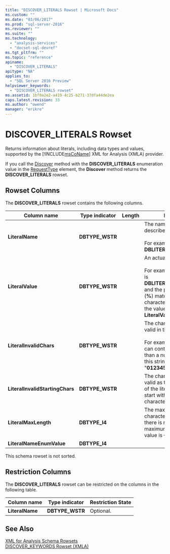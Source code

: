 ```yaml
---
title: "DISCOVER_LITERALS Rowset | Microsoft Docs"
ms.custom: ""
ms.date: "03/06/2017"
ms.prod: "sql-server-2016"
ms.reviewer: ""
ms.suite: ""
ms.technology: 
  - "analysis-services"
  - "docset-sql-devref"
ms.tgt_pltfrm: ""
ms.topic: "reference"
apiname: 
  - "DISCOVER_LITERALS"
apitype: "NA"
applies_to: 
  - "SQL Server 2016 Preview"
helpviewer_keywords: 
  - "DISCOVER_LITERALS rowset"
ms.assetid: 1bf0a2e2-a419-4c25-b271-37dfa44de2ea
caps.latest.revision: 33
ms.author: "owend"
manager: "erikre"
---
```

# DISCOVER_LITERALS Rowset
  Returns information about literals, including data types and values, supported by the [!INCLUDE[msCoName](../../../a9notintoc/includes/msconame-md.md)] XML for Analysis (XMLA) provider.  
  
 If you call the [Discover](../../../analysis-services/xmla/xml-elements-methods-discover.md) method with the **DISCOVER_LITERALS** enumeration value in the [RequestType](../../../analysis-services/xmla/xml-elements-properties/requesttype-element-xmla.md) element, the **Discover** method returns the **DISCOVER_LITERALS** rowset.  
  
## Rowset Columns  
 The **DISCOVER_LITERALS** rowset contains the following columns.  
  
|Column name|Type indicator|Length|Description|  
|-----------------|--------------------|------------|-----------------|  
|**LiteralName**|**DBTYPE_WSTR**||The name of the literal described in the row.<br /><br /> For example: **DBLITERAL_LIKE_PERCENT**|  
|**LiteralValue**|**DBTYPE_WSTR**||An actual literal value.<br /><br /> For example, if **LiteralName** is **DBLITERAL_LIKE_PERCENT** and the percent character (**%**) matches zero or more characters in a LIKE clause, the value of the **LiteralValue** column is "**%**".|  
|**LiteralInvalidChars**|**DBTYPE_WSTR**||The characters that are not valid in the literal.<br /><br /> For example, if table names can contain anything other than a numeric character, this string is "**0123456789**".|  
|**LiteralInvalidStartingChars**|**DBTYPE_WSTR**||The characters that are not valid as the first character of the literal. If the literal can start with any valid character, this is **null**.|  
|**LiteralMaxLength**|**DBTYPE_I4**||The maximum number of characters in the literal. If there is no maximum or the maximum is unknown, the value is –1.|  
|**LiteralNameEnumValue**|**DBTYPE_I4**|||  
  
 This schema rowset is not sorted.  
  
## Restriction Columns  
 The **DISCOVER_LITERALS** rowset can be restricted on the columns in the following table.  
  
|Column name|Type indicator|Restriction State|  
|-----------------|--------------------|-----------------------|  
|**LiteralName**|**DBTYPE_WSTR**|Optional.|  
  
## See Also  
 [XML for Analysis Schema Rowsets](../../../analysis-services/schema-rowsets/xml/xml-for-analysis-schema-rowsets.md)   
 [DISCOVER_KEYWORDS Rowset &#40;XMLA&#41;](../../../analysis-services/schema-rowsets/xml/discover-keywords-rowset-xmla.md)  
  
  